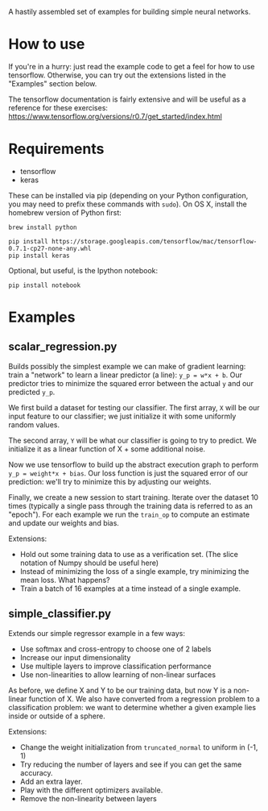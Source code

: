 A hastily assembled set of examples for building simple neural networks.

# How to use

If you're in a hurry: just read the example code to get a feel for how to use
tensorflow.  Otherwise, you can try out the extensions listed in the "Examples"
section below.

The tensorflow documentation is fairly extensive and will be useful as a
reference for these exercises: https://www.tensorflow.org/versions/r0.7/get_started/index.html

# Requirements

* tensorflow
* keras

These can be installed via pip (depending on your Python configuration, you may
need to prefix these commands with `sudo`).  On OS X, install the
homebrew version of Python first:

```
brew install python
```

```
pip install https://storage.googleapis.com/tensorflow/mac/tensorflow-0.7.1-cp27-none-any.whl
pip install keras
```

Optional, but useful, is the Ipython notebook:

```
pip install notebook
```

# Examples

## scalar_regression.py

Builds possibly the simplest example we can make of gradient learning:
train a "network" to learn a linear predictor (a line): `y_p = w*x + b`.  Our
predictor tries to minimize the squared error between the actual `y` and our
predicted `y_p`.

We first build a dataset for testing our classifier.  The first array, `X` will
be our input feature to our classifier; we just initialize it with some
uniformly random values.

The second array, `Y` will be what our classifier is going to try to predict.
We initialize it as a linear function of X + some additional noise.

Now we use tensorflow to build up the abstract execution graph to perform `y_p =
weight*x + bias`.  Our loss function is just the squared error of our
prediction: we'll try to minimize this by adjusting our weights.

Finally, we create a new session to start training.  Iterate over the dataset 10
times (typically  a single pass through the training data is referred to as an
"epoch").  For each example we run the `train_op` to compute an estimate and
update our weights and bias.

Extensions:

* Hold out some training data to use as a verification set.  (The slice notation
  of Numpy should be useful here)
* Instead of minimizing the loss of a single example, try minimizing the mean
  loss.  What happens?
* Train a batch of 16 examples at a time instead of a single example.

## simple_classifier.py

Extends our simple regressor example in a few ways:

* Use softmax and cross-entropy to choose one of 2 labels
* Increase our input dimensionality
* Use multiple layers to improve classification performance
* Use non-linearities to allow learning of non-linear surfaces

As before, we define X and Y to be our training data, but now Y is a non-linear
function of X.  We also have converted from a regression problem to a
classification problem: we want to determine whether a given example lies inside
or outside of a sphere.

Extensions:

* Change the weight initialization from `truncated_normal` to uniform in (-1, 1)
* Try reducing the number of layers and see if you can get the same accuracy.
* Add an extra layer.
* Play with the different optimizers available.
* Remove the non-linearity between layers
